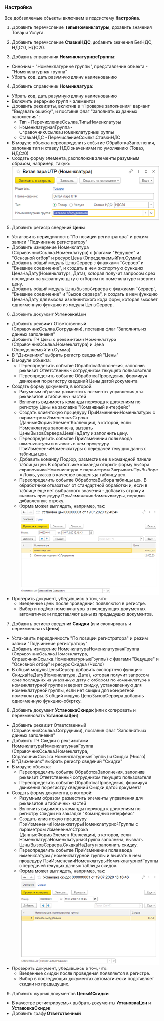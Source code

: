 ### Настройка

Все добавляемые объекты включаем в подсистему **Настройка**.

1. Добавить перечисление **ТипыНоменклатуры**, добавить значения Товар и Услуга.
  
2. Добавить перечисление **СтавкиНДС**, добавить значения БезНДС, НДС10, НДС20.

3. Добавить справочник **НоменклатурныеГруппы**:
  * Синоним - "Номенклатурные группы", представление объекта - "Номенклатурная группа"
  * Убрать код, дать разумную длину наименованию

4. Добавить справочник **Номенклатура**:
  * Убрать код, дать разумную длину наименованию
  * Включить иерархию групп и элементов
  * Добавить реквизиты, включив в "Проверке заполнения" вариант "Выдавать ошибку", и поставив флаг "Заполнять из данных заполнения":
    * Тип - ПеречислениеСсылка.ТипыНоменклатуры
    * НоменклатурнаяГруппа - СправочникСсылка.НоменклатурныеГруппы
    * СтавкаНДС - ПеречислениеСсылка.СтавкиНДС
  * В модуле объекта переопределить событие ОбработкаЗаполнения, заполнив тип и ставку НДС значениями по умолчанию (Товар, НДС20)
  * Создать форму элемента, расположив элементы разумным образом, например, такую:
  ![Форма элемента справочника Номенклатура](diploma-b-productserviceform.png)

5. Добавить регистр сведений **Цены**
  * Установить периодичность "По позиции регистратора" и режим записи "Подчинение регистратору"
  * Добавить измерение Номенклатура (СправочникСсылка.Номенклатура) с флагами "Ведущее" и "Основной отбор" и ресурс Цена (ОпределяемыйТип.Сумма)
  * Добавить общий модуль ЦеныСервер с флажками "Сервер" и "Внешнее соединение", и создать в нем экспортную функцию ЦенаНаДату(Номенклатура, Дата), которая получит запросом срез последних на указанную дату с отбором по номенклатуре и вернет цену.
  * Добавить общий модуль ЦеныВызовСервера с флажками "Сервер", "Внешнее соединение" и "Вызов сервера", и создать в нем функцию ЦенаНаДату для вызова из клиентского кода форм, которая вызовет одноименную функцию из модуля ЦеныСервер.
  
6. Добавить документ **УстановкаЦен**
  * Добавить реквизит Ответственный (СправочникСсылка.Сотрудники), поставив флаг "Заполнять из данных заполнения"
  * Добавить ТЧ Цены с реквизитами Номенклатура (СправочникСсылка.Номенклатура) и Цена (ОпределяемыйТип.Сумма)
  * В "Движениях" выбрать регистр сведений "Цены"
  * В модуле объекта:
    * Переопределить событие ОбработкаЗаполнения, заполнив реквизит Ответственный сотрудником текущего пользователя
    * Переопределить событие ОбработкаПроведения, формируя движения по регистру сведений Цены датой документа
  * Создать форму документа, в которой:
    * Разумным образом разместить элементы управления для реквизитов и табличных частей
    * Включить видимость команды перехода к движениям по регистру Цены на закладке "Командный интерфейс"
    * Создать клиентскую процедуру ПриИзмененииНоменклатуры с параметром ИзмененнаяСтрока (ДанныеФормыЭлементКоллекции), в которой, если Номенклатура заполнена, вызвать ЦеныВызовСервера.ЦенаНаДату и заполнить цену.
    * Переопределить событие ПриИзменении поля ввода номенклатуры и вызвать в нем процедуру ПриИзмененииНоменклатуры с передачей текущих данных таблицы цен.
    * Добавить команду Подбор, разместив ее в командной панели таблицы цен. В обработчике команды открыть форму выбора справочника Номенклатура с параметром ЗакрыватьПриВыборе = Ложь, указав в качестве владельца таблицу цен.
    * Переопределить событие ОбработкаВыбора таблицы цен. В обработчике отказаться от стандартной обработки и, если в таблице еще нет выбранного значения - добавить строку и вызвать процедуру ПриИзмененииНоменклатуры, передав добавленную строку.
    * Форма может выглядеть, например, так:
![Форма документа УстановкаЦен](diploma-b-pricesetting.png)
  * Проверить документ, убедившись в том, что:
    * Введенные цены после проведения появляются в регистре.
    * Выбор и подбор номенклатуры в последующих документах автоматически подставляют цены из предыдущих документов.

7. Добавить регистр сведений **Скидки** (или скопировать и переименовать **Цены**)
  * Установить периодичность "По позиции регистратора" и режим записи "Подчинение регистратору"
  * Добавить измерение НоменклатураНоменклатурнаяГруппа (СправочникСсылка.Номенклатура, СправочникСсылка.НоменклатурныеГруппы) с флагами "Ведущее" и "Основной отбор" и ресурс Скидка (Число)
  * В общий модуль ЦеныСервер добавить экспортную функцию СкидкаНаДату(Номенклатура, Дата), которая получит запросом срез последних на указанную дату с отбором по номенклатуре и номенклатурной группе и вернет скидку, установленную для номенклатурной группы, если нет скидки для конкретной номенклатуры. В общий модуль ЦеныВызовСервера добавить одноименную функцию-обертку.
  
8. Добавить документ **УстановкаСкидок** (или скопировать и переименовать **УстановкаЦен**)
  * Добавить реквизит Ответственный (СправочникСсылка.Сотрудники), поставив флаг "Заполнять из данных заполнения"
  * Добавить ТЧ Скидки с реквизитами НоменклатураНоменклатурнаяГруппа (СправочникСсылка.Номенклатура, СправочникСсылка.НоменклатурныеГруппы) и Скидка (Число)
  * В "Движениях" выбрать регистр сведений "Скидки"
  * В модуле объекта:
    * Переопределить событие ОбработкаЗаполнения, заполнив реквизит Ответственный сотрудником текущего пользователя
    * Переопределить событие ОбработкаПроведения, формируя движения по регистру сведений Скидки датой документа
  * Создать форму документа, в которой:
    * Разумным образом разместить элементы управления для реквизитов и табличных частей
    * Включить видимость команды перехода к движениям по регистру Скидки на закладке "Командный интерфейс"
    * Создать клиентскую процедуру ПриИзмененииНоменклатурыНоменклатурнойГруппы с параметром ИзмененнаяСтрока (ДанныеФормыЭлементКоллекции), в которой, если НоменклатураНоменклатурнаяГруппа заполнена, вызвать ЦеныВызовСервера.СкидкаНаДату и заполнить скидку.
    * Переопределить событие ПриИзменении поля ввода номенклатуры / номенклатурной группы и вызвать в нем процедуру ПриИзмененииНоменклатурыНоменклатурнойГруппы с передачей текущих данных таблицы скидок.
    * Форма может выглядеть, например, так:
![Форма документа УстановкаСкидок](diploma-b-discountsetting.png)
  * Проверить документ, убедившись в том, что:
    * Введенные скидки после проведения появляются в регистре.
    * Выбор в последующих документах автоматически подставляет скидки из предыдущих.
    
9. Добавить журнал документов **ЦеныИСкидки**
  * В качестве регистрируемых выбрать документы **УстановкаЦен** и **УстановкаСкидок**
  * Добавить графу **Ответственный** 

